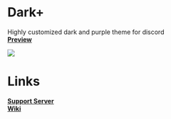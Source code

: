 # Dark+
Highly customized dark and purple theme for discord <br>
**[Preview](https://devevil.xyz/preview/dark+/dark+-preview)**

<img src="https://cdn.discordapp.com/attachments/468141324906921984/874594243161755709/Dark.jpg" />

# Links
**[Support Server](https://discord.gg/jsQ9UP7kCA)** <br>
**[Wiki](https://github.com/DevEvil99/DarkPlus-Discord-Theme/wiki)**
